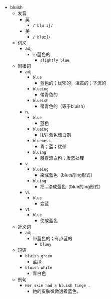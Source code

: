 - bluish
  - 发音
    - 英
      - `/'bluːɪʃ/`
    - 美
      - `/'bluɪʃ/`
  - 词义
    - adj.
      - 带蓝色的
        - `slightly blue`
  - 同根词
    - adj.
      - `blue`
        - 蓝色的；忧郁的，沮丧的；下流的
      - `blueing`
        - 带青色的
      - `blueish`
        - 带青色的（等于bluish）
    - n.
      - `blue`
        - 蓝色
      - `blueing`
        - [纺] 蓝色漂白剂
      - `blueness`
        - 青；蓝；忧郁
      - `bluing`
        - 靛青漂白粉；发蓝处理
    - v.
      - `blueing`
        - 染成蓝色（blue的ing形式）
      - `bluing`
        - 把…染成蓝色（blue的ing形式）
    - vi.
      - `blue`
        - 变蓝
    - vt.
      - `blue`
        - 使成蓝色
  - 近义词
    - adj.
      - 带蓝色的；有点蓝的
        - `bluey`
  - 短语
    - `bluish green`
      - 蓝绿 
    - `bluish white`
      - 青白色 
  - 例句
    - `Her skin had a bluish tinge .`
      - 她的皮肤微微透着蓝色。


